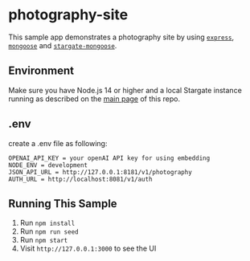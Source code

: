 

# photography-site

This sample app demonstrates a photography site by using [`express`](https://www.npmjs.com/package/express), [`mongoose`](https://github.com/Automattic/mongoose) and [`stargate-mongoose`](https://github.com/stargate/stargate-mongoose). 

## Environment

Make sure you have Node.js 14 or higher and a local Stargate instance running as described on the [main page](../README.md) of this repo.

## .env

create a .env file as following:

```
OPENAI_API_KEY = your openAI API key for using embedding
NODE_ENV = development
JSON_API_URL = http://127.0.0.1:8181/v1/photography
AUTH_URL = http://localhost:8081/v1/auth

```

## Running This Sample

1. Run `npm install`
1. Run `npm run seed`
1. Run `npm start`
1. Visit `http://127.0.0.1:3000` to see the UI

